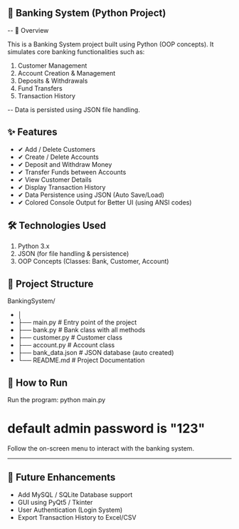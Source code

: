 ## 🏦 Banking System (Python Project)
-- 📌 Overview

This is a Banking System project built using Python (OOP concepts).
It simulates core banking functionalities such as:
1. Customer Management
2. Account Creation & Management
3. Deposits & Withdrawals
4. Fund Transfers
5. Transaction History

-- Data is persisted using JSON file handling.

## ✨ Features

- ✔ Add / Delete Customers
- ✔ Create / Delete Accounts
- ✔ Deposit and Withdraw Money
- ✔ Transfer Funds between Accounts
- ✔ View Customer Details
- ✔ Display Transaction History
- ✔ Data Persistence using JSON (Auto Save/Load)
- ✔ Colored Console Output for Better UI (using ANSI codes)

## 🛠️ Technologies Used

1. Python 3.x
2. JSON (for file handling & persistence)
3. OOP Concepts (Classes: Bank, Customer, Account)

## 📂 Project Structure
BankingSystem/
- │
- ├── main.py              # Entry point of the project
- ├── bank.py              # Bank class with all methods
- ├── customer.py          # Customer class
- ├── account.py           # Account class
- ├── bank_data.json       # JSON database (auto created)
- └── README.md            # Project Documentation

## 🚀 How to Run

Run the program:
python main.py
# default admin password is "123"


Follow the on-screen menu to interact with the banking system.

_____________________________________________

## 🔮 Future Enhancements

- Add MySQL / SQLite Database support
- GUI using PyQt5 / Tkinter
- User Authentication (Login System)
- Export Transaction History to Excel/CSV



